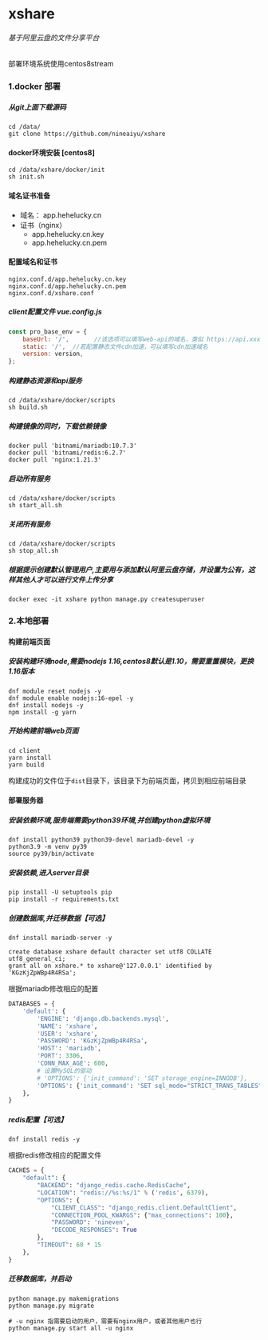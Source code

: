 # xshare
###### 基于阿里云盘的文件分享平台

部署环境系统使用centos8stream
### 1.docker 部署

##### 从git上面下载源码
```
cd /data/
git clone https://github.com/nineaiyu/xshare
```

#### docker环境安装 [centos8]
```
cd /data/xshare/docker/init
sh init.sh
```
#### 域名证书准备
- 域名： app.hehelucky.cn
- 证书（nginx）
  - app.hehelucky.cn.key
  - app.hehelucky.cn.pem

#### 配置域名和证书
```shell script
nginx.conf.d/app.hehelucky.cn.key
nginx.conf.d/app.hehelucky.cn.pem
nginx.conf.d/xshare.conf
```


##### client配置文件 vue.config.js
```javascript
const pro_base_env = {
    baseUrl: '/',       //该选项可以填写web-api的域名，类似 https://api.xxx.com/
    static: '/',  //若配置静态文件cdn加速，可以填写cdn加速域名
    version: version,
};
```

#####  构建静态资源和api服务
```
cd /data/xshare/docker/scripts
sh build.sh
```
##### 构建镜像的同时，下载依赖镜像
```shell
docker pull 'bitnami/mariadb:10.7.3'
docker pull 'bitnami/redis:6.2.7'
docker pull 'nginx:1.21.3'
```

#####  启动所有服务
```
cd /data/xshare/docker/scripts
sh start_all.sh
```

#####  关闭所有服务
```
cd /data/xshare/docker/scripts
sh stop_all.sh
```

##### 根据提示创建默认管理用户,主要用与添加默认阿里云盘存储，并设置为公有，这样其他人才可以进行文件上传分享
```shell
docker exec -it xshare python manage.py createsuperuser
```

### 2.本地部署
#### 构建前端页面
##### 安装构建环境node,需要nodejs 1.16,centos8默认是1.10，需要重置模块，更换1.16版本
```shell
dnf module reset nodejs -y
dnf module enable nodejs:16-epel -y
dnf install nodejs -y
npm install -g yarn
```

##### 开始构建前端web页面
```shell
cd client
yarn install
yarn build
```
构建成功的文件位于```dist```目录下，该目录下为前端页面，拷贝到相应前端目录

#### 部署服务器
##### 安装依赖环境,服务端需要python39环境,并创建python虚拟环境
```shell
dnf install python39 python39-devel mariadb-devel -y
python3.9 -m venv py39
source py39/bin/activate
```

##### 安装依赖,进入server目录
```shell
pip install -U setuptools pip
pip install -r requirements.txt
```

##### 创建数据库,并迁移数据【可选】
```shell
dnf install mariadb-server -y
```
```mariadb
create database xshare default character set utf8 COLLATE utf8_general_ci;
grant all on xshare.* to xshare@'127.0.0.1' identified by 'KGzKjZpWBp4R4RSa';
```
根据mariadb修改相应的配置
```python
DATABASES = {
    'default': {
        'ENGINE': 'django.db.backends.mysql',
        'NAME': 'xshare',
        'USER': 'xshare',
        'PASSWORD': 'KGzKjZpWBp4R4RSa',
        'HOST': 'mariadb',
        'PORT': 3306,
        'CONN_MAX_AGE': 600,
        # 设置MySQL的驱动
        # 'OPTIONS': {'init_command': 'SET storage_engine=INNODB'},
        'OPTIONS': {'init_command': 'SET sql_mode="STRICT_TRANS_TABLES"', 'charset': 'utf8mb4'}
    },
}
```

##### redis配置【可选】
```shell
dnf install redis -y
```
根据redis修改相应的配置文件
```python
CACHES = {
    "default": {
        "BACKEND": "django_redis.cache.RedisCache",
        "LOCATION": "redis://%s:%s/1" % ('redis', 6379),
        "OPTIONS": {
            "CLIENT_CLASS": "django_redis.client.DefaultClient",
            "CONNECTION_POOL_KWARGS": {"max_connections": 100},
            "PASSWORD": 'nineven',
            "DECODE_RESPONSES": True
        },
        "TIMEOUT": 60 * 15
    },
}
```




##### 迁移数据库，并启动
```shell
python manage.py makemigrations
python manage.py migrate

# -u nginx 指需要启动的用户，需要有nginx用户，或者其他用户也行
python manage.py start all -u nginx 
```